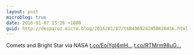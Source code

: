 ```yaml
---
layout: post
microblog: true
date: 2016-01-07 15:26 +1000
guid: http://desparoz.micro.blog/2016/01/07/t684969242450620416.html
---
```

Comets and Bright Star via NASA [t.co/EoiYgI4mH...](https://t.co/EoiYgI4mHi) [t.co/RTMrm98uG...](https://t.co/RTMrm98uGM)
